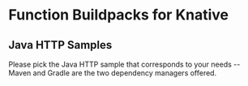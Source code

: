 # Function Buildpacks for Knative

## Java HTTP Samples

Please pick the Java HTTP sample that corresponds to your needs -- Maven and Gradle are the two dependency managers offered.